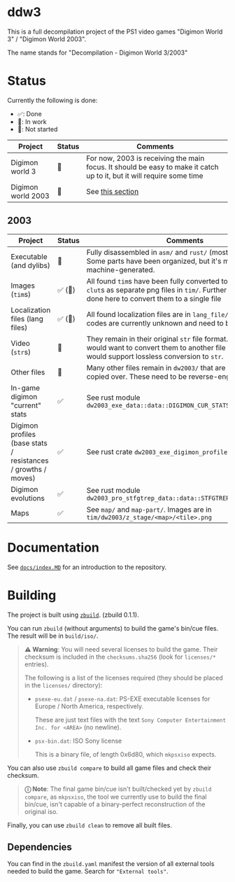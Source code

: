 # ddw3

This is a full decompilation project of the PS1 video games "Digimon World 3" / "Digimon World 2003".

The name stands for "Decompilation - Digimon World 3/2003"

# Status

Currently the following is done:

- ✅: Done
- 🚧: In work
- 🛑: Not started

| Project            | Status | Comments                                                                                                              |
| ------------------ | ------ | --------------------------------------------------------------------------------------------------------------------- |
| Digimon world 3    | 🛑     | For now, 2003 is receiving the main focus. It should be easy to make it catch up to it, but it will require some time |
| Digimon world 2003 | 🚧     | See [this section](#2003)                                                                                             |

## 2003

| Project                                                       | Status  | Comments                                                                                                                                                                 |
| ------------------------------------------------------------- | ------- | ------------------------------------------------------------------------------------------------------------------------------------------------------------------------ |
| Executable (and dylibs)                                       | 🚧      | Fully disassembled in `asm/` and `rust/` (mostly data here). Some parts have been organized, but it's mostly still just machine-generated.                               |
| Images (`tim`s)                                               | ✅ (🚧) | All found `tim`s have been fully converted to pngs with their `clut`s as separate png files in `tim/`. Further work should be done here to convert them to a single file |
| Localization files (lang files)                               | ✅ (🚧) | All found localization files are in `lang_file/`. Some escape codes are currently unknown and need to be documented                                                      |
| Video (`str`s)                                                | 🛑      | They remain in their original `str` file format. In the future we would want to convert them to another file format that would support lossless conversion to `str`.     |
| Other files                                                   | 🛑      | Many other files remain in `dw2003/` that are simply being copied over. These need to be reverse-engineered.                                                             |
| In-game digimon "current" stats                               | ✅      | See rust module `dw2003_exe_data::data::DIGIMON_CUR_STATS`                                                                                                               |
| Digimon profiles (base stats / resistances / growths / moves) | ✅      | See rust crate `dw2003_exe_digimon_profiles`                                                                                                                             |
| Digimon evolutions                                            | ✅      | See rust module `dw2003_pro_stfgtrep_data::data::STFGTREP_EVOS_{DIGIMON}`                                                                                                |
| Maps                                                          | ✅      | See `map/` and `map-part/`. Images are in `tim/dw2003/z_stage/<map>/<tile>.png`                                                                                          |

# Documentation

See [`docs/index.MD`](docs/index.md) for an introduction to the repository.

# Building

The project is built using [`zbuild`](https://github.com/Zenithsiz/zbuild). (zbuild 0.1.1).

You can run `zbuild` (without arguments) to build the game's bin/cue files. The result will be in `build/iso/`.

> **⚠ Warning**: You will need several licenses to build the game. Their checksum is included
> in the `checksums.sha256` (look for `licenses/*` entries).
>
> The following is a list
> of the licenses required (they should be placed in the `licenses/` directory):
>
> - `psexe-eu.dat` / `psexe-na.dat`: PS-EXE executable licenses for Europe / North America, respectively.
>
>   These are just text files with the text `Sony Computer Entertainment Inc. for <AREA>` (no newline).
>
> - `psx-bin.dat`: ISO Sony license
>
>   This is a binary file, of length 0x6d80, which `mkpsxiso` expects.

You can also use `zbuild compare` to build all game files and check their checksum.

> **ⓘ Note**: The final game bin/cue isn't built/checked yet by `zbuild compare`, as `mkpsxiso`,
> the tool we currently use to build the final bin/cue, isn't capable of a binary-perfect
> reconstruction of the original iso.

Finally, you can use `zbuild clean` to remove all built files.

## Dependencies

You can find in the `zbuild.yaml` manifest the version of all external
tools needed to build the game. Search for `"External tools"`.
